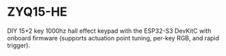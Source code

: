 # ZYQ15-HE
DIY 15+2 key 1000hz hall effect keypad with the ESP32-S3 DevKitC with onboard firmware (supports actuation point tuning, per-key RGB, and rapid trigger).
